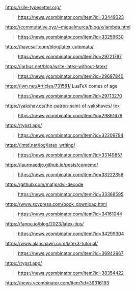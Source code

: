 https://sile-typesetter.org/
> https://news.ycombinator.com/item?id=33449323

https://commutative.xyz/~miguelmurca/blog/x/lambda.html
> https://news.ycombinator.com/item?id=33259630

https://hayesall.com/blog/latex-automata/
> https://news.ycombinator.com/item?id=29721787
 
https://jarbus.net/blog/write-latex-without-latex/
> https://news.ycombinator.com/item?id=29687840

https://lwn.net/Articles/731581/ LuaTeX comes of age
> https://news.ycombinator.com/item?id=29713270

https://yakshav.es/the-patron-saint-of-yakshaves/ tex
> https://news.ycombinator.com/item?id=29861678

https://typst.app/
> https://news.ycombinator.com/item?id=32209794

https://jmtd.net/log/latex_writing/
> https://news.ycombinator.com/item?id=33149857

https://laurmaedje.github.io/posts/comemo/
> https://news.ycombinator.com/item?id=33222356

https://github.com/matjp/dvi-decode
> https://news.ycombinator.com/item?id=33368595

https://www.scypress.com/book_download.html
> https://news.ycombinator.com/item?id=34161044

https://fanpu.io/blog/2023/latex-tips/
> https://news.ycombinator.com/item?id=34299304

https://www.alanshawn.com/latex3-tutorial/
> https://news.ycombinator.com/item?id=36942967

https://typst.app/
> https://news.ycombinator.com/item?id=38354422

https://news.ycombinator.com/item?id=39316193